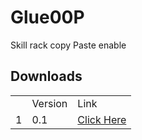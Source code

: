 <h1>Glue00P</h1>
<p>Skill rack copy Paste enable</p>
<h2>Downloads</h2>
<table>
<th>
  <td>
  Version
  </td>
<td>Link</td>
</th>
<tr>
<td>1</td>
<td>0.1</td>
  <td>
  <a href="https://github.com/technophilic/Glue00P/raw/master/Glue00P%20(1).user.js" >Click Here</a>
  </td>
</tr>
</table>
